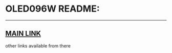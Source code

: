 
# OLED096W README:
-----------------

## [MAIN LINK](https://www.robotics.org.za/OLED096W)

other links available from there
